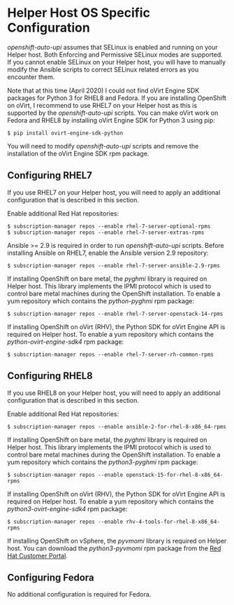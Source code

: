 # Helper Host OS Specific Configuration

*openshift-auto-upi* assumes that SELinux is enabled and running on your Helper host. Both Enforcing and Permissive SELinux modes are supported. If you cannot enable SELinux on your Helper host, you will have to manually modify the Ansible scripts to correct SELinux related errors as you encounter them.

Note that at this time (April 2020) I could not find oVirt Engine SDK packages for Python 3 for RHEL8 and Fedora. If you are installing OpenShift on oVirt, I recommend to use RHEL7 on your Helper host as this is supported by the *openshift-auto-upi* scripts. You can make oVirt work on Fedora and RHEL8 by installing oVirt Engine SDK for Python 3 using pip:
```
$ pip install ovirt-engine-sdk-python
```
You will need to modify *openshift-auto-upi* scripts and remove the installation of the oVirt Engine SDK rpm package.

## Configuring RHEL7

If you use RHEL7 on your Helper host, you will need to apply an additional configuration that is described in this section.

Enable additional Red Hat repositories:

```
$ subscription-manager repos --enable rhel-7-server-optional-rpms
$ subscription-manager repos --enable rhel-7-server-extras-rpms
```

Ansible >= 2.9 is required in order to run *openshift-auto-upi* scripts. Before installing Ansible on RHEL7, enable the Ansible version 2.9 repository:

```
$ subscription-manager repos --enable rhel-7-server-ansible-2.9-rpms
```

If installing OpenShift on bare metal, the *pyghmi* library is required on Helper host. This library implements the IPMI protocol which is used to control bare metal machines during the OpenShift installation. To enable a yum repository which contains the *python-pyghmi* rpm package:

```
$ subscription-manager repos --enable rhel-7-server-openstack-14-rpms
```

If installing OpenShift on oVirt (RHV), the Python SDK for oVirt Engine API is required on Helper host. To enable a yum repository which contains the *python-ovirt-engine-sdk4* rpm package:

```
$ subscription-manager repos --enable rhel-7-server-rh-common-rpms
```

## Configuring RHEL8

If you use RHEL8 on your Helper host, you will need to apply an additional configuration that is described in this section.

Enable additional Red Hat repositories:

```
$ subscription-manager repos --enable ansible-2-for-rhel-8-x86_64-rpms
```

If installing OpenShift on bare metal, the *pyghmi* library is required on Helper host. This library implements the IPMI protocol which is used to control bare metal machines during the OpenShift installation. To enable a yum repository which contains the *python3-pyghmi* rpm package:

```
$ subscription-manager repos --enable openstack-15-for-rhel-8-x86_64-rpms
```

If installing OpenShift on oVirt (RHV), the Python SDK for oVirt Engine API is required on Helper host. To enable a yum repository which contains the *python3-ovirt-engine-sdk4* rpm package:

```
$ subscription-manager repos --enable rhv-4-tools-for-rhel-8-x86_64-rpms
```

If installing OpenShift on vSphere, the *pyvmomi* library is required on Helper host. You can download the *python3-pyvmomi* rpm package from the [Red Hat Customer Portal](https://access.redhat.com).


## Configuring Fedora

No additional configuration is required for Fedora.
